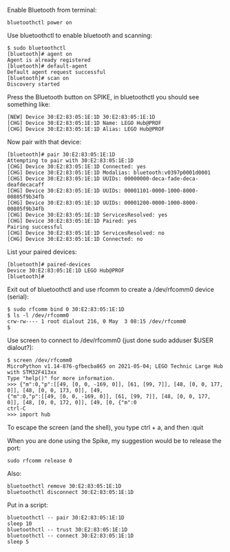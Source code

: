 

Enable Bluetooth from terminal:


```
bluetoothctl power on
```


Use bluetoothctl to enable bluetooth and scanning:

```
$ sudo bluetoothctl
[bluetooth]# agent on
Agent is already registered
[bluetooth]# default-agent
Default agent request successful
[bluetooth]# scan on
Discovery started
```


Press the Bluetooth button on SPIKE, in bluetoothctl you should see something like:

```
[NEW] Device 30:E2:83:05:1E:1D 30:E2:83:05:1E:1D
[CHG] Device 30:E2:83:05:1E:1D Name: LEGO Hub@PROF
[CHG] Device 30:E2:83:05:1E:1D Alias: LEGO Hub@PROF
```


Now pair with that device:

```
[bluetooth]# pair 30:E2:83:05:1E:1D
Attempting to pair with 30:E2:83:05:1E:1D
[CHG] Device 30:E2:83:05:1E:1D Connected: yes
[CHG] Device 30:E2:83:05:1E:1D Modalias: bluetooth:v0397p0001d0001
[CHG] Device 30:E2:83:05:1E:1D UUIDs: 00000000-deca-fade-deca-deafdecacaff
[CHG] Device 30:E2:83:05:1E:1D UUIDs: 00001101-0000-1000-8000-00805f9b34fb
[CHG] Device 30:E2:83:05:1E:1D UUIDs: 00001200-0000-1000-8000-00805f9b34fb
[CHG] Device 30:E2:83:05:1E:1D ServicesResolved: yes
[CHG] Device 30:E2:83:05:1E:1D Paired: yes
Pairing successful
[CHG] Device 30:E2:83:05:1E:1D ServicesResolved: no
[CHG] Device 30:E2:83:05:1E:1D Connected: no
```

List your paired devices:

```
[bluetooth]# paired-devices
Device 30:E2:83:05:1E:1D LEGO Hub@PROF
[bluetooth]#
```

Exit out of bluetoothctl and use rfcomm to create a /dev/rfcomm0 device (serial):

```
$ sudo rfcomm bind 0 30:E2:83:05:1E:1D
$ ls -l /dev/rfcomm0
crw-rw---- 1 root dialout 216, 0 May  3 08:15 /dev/rfcomm0
$
```

Use screen to connect to /dev/rfcomm0 (just done sudo adduser $USER dialout?):

```
$ screen /dev/rfcomm0
MicroPython v1.14-876-gfbecba865 on 2021-05-04; LEGO Technic Large Hub with STM32F413xx
Type "help()" for more information.
>>> {"m":0,"p":[[49, [0, 0, -169, 0]], [61, [99, 7]], [48, [0, 0, 177, 0]], [48, [0, 0, 173, 0]], [49,
{"m":0,"p":[[49, [0, 0, -169, 0]], [61, [99, 7]], [48, [0, 0, 177, 0]], [48, [0, 0, 172, 0]], [49, [0, {"m":0
ctrl-C
>>> import hub
```

To escape the screen (and the shell), you type ctrl + a, and then :quit


When you are done using the Spike, my suggestion would be to release the port:

```
sudo rfcomm release 0
```

Also:

```
bluetoothctl remove 30:E2:83:05:1E:1D
bluetoothctl disconnect 30:E2:83:05:1E:1D
```

Put in a script:

```
bluetoothctl -- pair 30:E2:83:05:1E:1D
sleep 10
bluetoothctl -- trust 30:E2:83:05:1E:1D
bluetoothctl -- connect 30:E2:83:05:1E:1D
sleep 5
```

